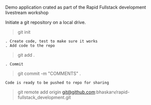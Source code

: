 Demo application crated as part of the Rapid Fullstack development livestream workshop
    
Initiate a git repository on a local drive.
>git init

    . Create code, test to make sure it works
    . Add code to the repo
> git add .
    
    . Commit
> git commit -m "COMMENTS" .
    
    Code is ready to be pushed to repo for sharing 
> git remote add origin git@github.com:bhaskarv/rapid-fullstack_development.git